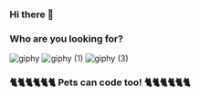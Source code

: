 ### Hi there 👋

<!--
**tran1903alt/tran1903alt** is a ✨ _special_ ✨ repository because its `README.md` (this file) appears on your GitHub profile.

Here are some ideas to get you started:

- 🔭 I’m currently working on ...
- 🌱 I’m currently learning ...
- 👯 I’m looking to collaborate on ...
- 🤔 I’m looking for help with ...
- 💬 Ask me about ...
- 📫 How to reach me: ...
- 😄 Pronouns: ...
- ⚡ Fun fact: ...
-->
### Who are you looking for?

![giphy](https://user-images.githubusercontent.com/80335335/154794080-d4e308e0-973a-4f1d-9522-7d7c3de88d56.gif)
![giphy (1)](https://user-images.githubusercontent.com/80335335/154794121-5460935a-4fa2-4d04-87fb-5f34950c1ea9.gif)
![giphy (3)](https://user-images.githubusercontent.com/80335335/154794183-b257d638-92b2-4990-a6ac-77ac017f4ac9.gif)

### 🐈🐈🐈🐈🐈🐈 Pets can code too! 🐈🐈🐈🐈🐈🐈


